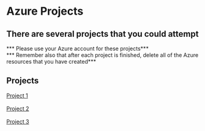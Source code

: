 # Azure Projects

## There are several projects that you could attempt 

*** Please use your Azure account for these projects***<br>
*** Remember also that after each project is finished, delete all of the Azure resources that you have created***<br>

## Projects

[Project 1](https://github.com/BrentAIICT/MSSA-SCA/blob/main/AzureProjects/AzureProject1.md#azure-network-security-challenge)<br><br>
[Project 2](https://github.com/BrentAIICT/MSSA-SCA/blob/main/AzureProjects/AzureProject2.md#azure-role-based-access-project)<br><br>
[Project 3](https://github.com/BrentAIICT/MSSA-SCA/blob/main/AzureProjects/AzureProject3.md#azure-access-to-storage-account-via-a-service-endpoint)<br><br>
<br><br><br><br><br><br><br><br><br><br><br><br><br><br><br><br><br><br><br><br><br><br><br><br><br><br><br><br><br><br><br><br><br><br>
